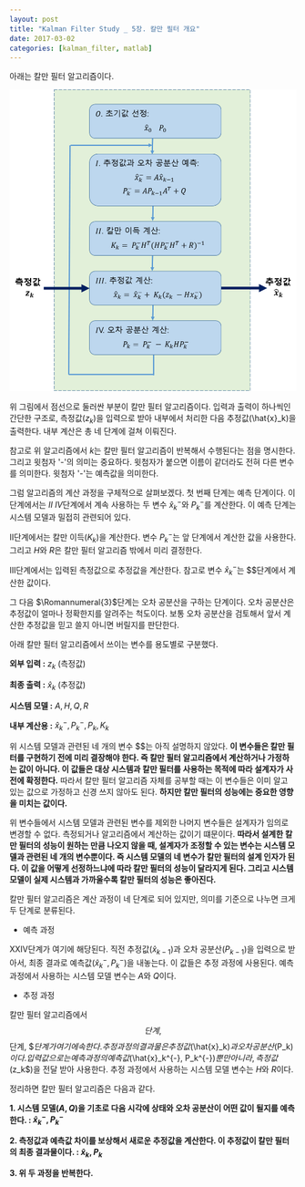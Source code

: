 ```yaml
---
layout: post
title: "Kalman Filter Study _ 5장. 칼만 필터 개요"
date: 2017-03-02
categories: [kalman_filter, matlab]
---
```


아래는 칼만 필터 알고리즘이다.  

![Kalman_algorism](https://raw.githubusercontent.com/RoyalAzalea/RoyalAzalea.github.io/master/static/img/_posts/kalman-filter-study/Kalman_algorism.PNG)  

위 그림에서 점선으로 둘러싼 부분이 칼만 필터 알고리즘이다. 입력과 출력이 하나씩인 간단한
구조로, 측정값($z_k$)을 입력으로 받아 내부에서 처리한 다음 추정값(\hat{x}_k)을 출력한다.
내부 계산은 총 네 단계에 걸쳐 이뤄진다.  

참고로 위 알고리즘에서 $k$는 칼만 필터 알고리즘이 반복해서 수행된다는 점을 명시한다.
그리고 윗첨자 '-'의 의미는 중요하다. 윗첨자가 붙으면 이름이 같더라도 전혀 다른 변수를
의미한다. 윗첨자 '-'는 예측값을 의미한다.  

그럼 알고리즘의 계산 과정을 구체적으로 살펴보겠다. 첫 번째 단계는 예측 단계이다. 이
단계에서는 $II~IV$단계에서 계속 사용하는 두 변수 $\hat{x}_k^{-}$와 $P_k^{-}$를 계산한다.
이 예측 단계는 시스템 모델과 밀접히 관련되어 있다.  

$\mathrm{II}$단계에서는 칼만 이득($K_k$)을 계산한다. 변수 $P_k^{-}$는 앞
단계에서 계산한 값을 사용한다. 그리고 $H$와 $R$은 칼만 필터 알고리즘 밖에서 미리
결정한다.  

$\textrm{III}$단계에서는 입력된 측정값으로 추정값을 계산한다. 참고로 변수
$\hat{x}_k^{-}$는 $$단계에서 계산한 값이다.  

그 다음 $\Romannumeral{3}$단계는 오차 공분산을 구하는 단계이다. 오차 공분산은 추정값이 얼마나 정확한지를
알려주는 척도이다. 보통 오차 공분산을 검토해서 앞서 계산한 추정값을 믿고 쓸지 아니면
버릴지를 판단한다.  

아래 칼만 필터 알고리즘에서 쓰이는 변수를 용도별로 구분했다.  

**외부 입력 :** $z_k$ (측정값)  

**최종 출력 :** $\hat{x}_k$ (추정값)  

**시스템 모델 :** $A, H, Q, R$  

**내부 계산용 :** $\hat{x}_k^{-}, P_k^{-}, P_k, K_k$  

위 시스템 모델과 관련된 네 개의 변수 $$는 아직 설명하지 않았다. **이 변수들은 칼만 필터를
구현하기 전에 미리 결장해야 한다. 즉 칼만 필터 알고리즘에서 계산하거나 가정하는 값이
아니다. 이 값들은 대상 시스템과 칼만 필터를 사용하는 목적에 따라 설계자가 사전에
확정한다.** 따라서 칼만 필터 알고리즘 자체를 공부할 때는 이 변수들은 이미 알고 있는
값으로 가정하고 신경 쓰지 않아도 된다. **하지만 칼만 필터의 성능에는 중요한 영향을
미치는 값이다.**  

위 변수들에서 시스템 모델과 관련된 변수를 제외한 나머지 변수들은 설계자가 임의로 변경할
수 없다. 측정되거나 알고리즘에서 계산하는 값이기 떄문이다. **따라서 설계한 칼만 필터의
성능이 원하는 만큼 나오지 않을 때, 설계자가 조정할 수 있는 변수는 시스템 모델과 관련된
네 개의 변수뿐이다. 즉 시스템 모델의 네 변수가 칼만 필터의 설계 인자가 된다. 이 값을
어떻게 선정하느냐에 따라 칼만 필터의 성능이 달라지게 된다. 그리고 시스템 모델이 실제
시스템과 가까울수록 칼만 필터의 성능은 좋아진다.**  

칼만 필터 알고리즘은 계산 과정이 네 단계로 되어 있지만, 의미를 기준으로 나누면 크게
두 단계로 분류된다.  

* 예측 과정  

$\textrm{XXIV}$단계가 여기에 해당된다. 직전 추정값($\hat{x}_{k-1}$)과 오차 공분산($P_{k-1}$)을
입력으로 받아서, 최종 결과로 예측값($\hat{x}_k^{-}, P_k^{-}$)을 내놓는다. 이 값들은
추정 과정에 사용된다. 예측 과정에서 사용하는 시스템 모델 변수는 $A$와 $Q$이다.  

* 추정 과정  

칼만 필터 알고리즘에서 $$단계, $$단계, $$단계가 여기에 속한다. 추정 과정의 결과물은
추정값($\hat{x}_k$)과 오차 공분산($P_k$)이다. 입력 값으로는 예측 과정의
예측값($\hat{x}_k^{-}, P_k^{-}$) 뿐만 아니라, 측정값($z_k$)을 전달 받아 사용한다.
추정 과정에서 사용하는 시스템 모델 변수는 $H$와 $R$이다.  

정리하면 칼만 필터 알고리즘은 다음과 같다.  

**1. 시스템 모델($A, Q$)을 기초로 다음 시각에 상태와 오차 공분산이 어떤 값이 될지를
예측한다. : $\hat{x}_k^{-}, P_k^{-}$**  

**2. 측정값과 예측값 차이를 보상해서 새로운 추정값을 계산한다. 이 추정값이 칼만 필터의
최종 결과물이다. : $\hat{x}_k, P_k$**  

**3. 위 두 과정을 반복한다.**
